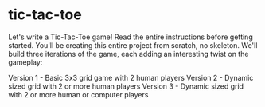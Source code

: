 # tic-tac-toe

Let's write a Tic-Tac-Toe game! Read the entire instructions before getting started. You'll be creating this entire project from scratch, no skeleton. We'll build three iterations of the game, each adding an interesting twist on the gameplay:

Version 1 - Basic 3x3 grid game with 2 human players
Version 2 - Dynamic sized grid with 2 or more human players
Version 3 - Dynamic sized grid with 2 or more human or computer players
